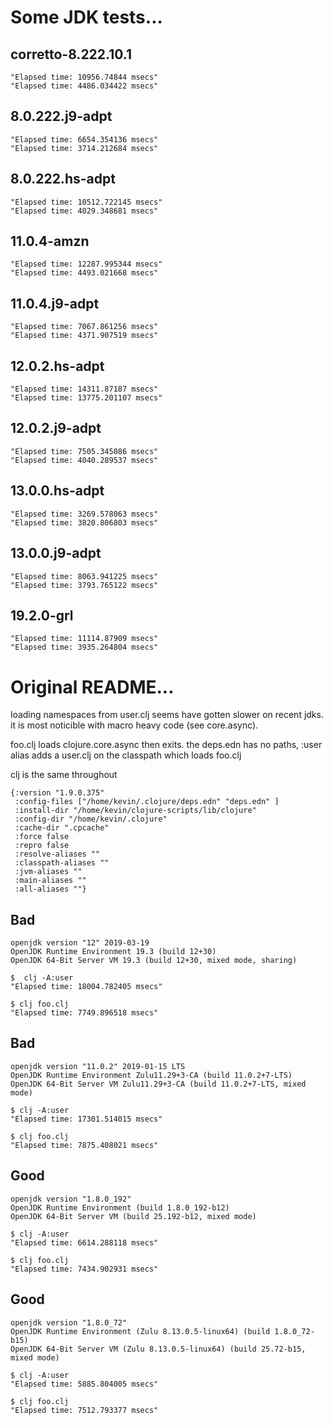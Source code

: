 # Some JDK tests...

## corretto-8.222.10.1

```
"Elapsed time: 10956.74844 msecs"
"Elapsed time: 4486.034422 msecs"
```

## 8.0.222.j9-adpt

```
"Elapsed time: 6654.354136 msecs"
"Elapsed time: 3714.212684 msecs"
```

## 8.0.222.hs-adpt

```
"Elapsed time: 10512.722145 msecs"
"Elapsed time: 4029.348681 msecs"
```

## 11.0.4-amzn

```
"Elapsed time: 12287.995344 msecs"
"Elapsed time: 4493.021668 msecs"
```

## 11.0.4.j9-adpt

```
"Elapsed time: 7067.861256 msecs"
"Elapsed time: 4371.907519 msecs"
```

## 12.0.2.hs-adpt

```
"Elapsed time: 14311.87187 msecs"
"Elapsed time: 13775.201107 msecs"
```

## 12.0.2.j9-adpt

```
"Elapsed time: 7505.345086 msecs"
"Elapsed time: 4040.289537 msecs"
```

## 13.0.0.hs-adpt

```
"Elapsed time: 3269.578063 msecs"
"Elapsed time: 3820.806803 msecs"
```

## 13.0.0.j9-adpt

```
"Elapsed time: 8063.941225 msecs"
"Elapsed time: 3793.765122 msecs"
```

## 19.2.0-grl

```
"Elapsed time: 11114.87909 msecs"
"Elapsed time: 3935.264804 msecs"
```

# Original README...

loading namespaces from user.clj seems have gotten slower on recent
jdks. it is most noticible with macro heavy code (see core.async).

foo.clj loads clojure.core.async then exits. the deps.edn has no
paths, :user alias adds a user.clj on the classpath which loads
foo.clj

clj is the same throughout

```
{:version "1.9.0.375"
 :config-files ["/home/kevin/.clojure/deps.edn" "deps.edn" ]
 :install-dir "/home/kevin/clojure-scripts/lib/clojure"
 :config-dir "/home/kevin/.clojure"
 :cache-dir ".cpcache"
 :force false
 :repro false
 :resolve-aliases ""
 :classpath-aliases ""
 :jvm-aliases ""
 :main-aliases ""
 :all-aliases ""}
```

## Bad

```
openjdk version "12" 2019-03-19
OpenJDK Runtime Environment 19.3 (build 12+30)
OpenJDK 64-Bit Server VM 19.3 (build 12+30, mixed mode, sharing)
```

```
$  clj -A:user                           
"Elapsed time: 18004.782405 msecs"
```

```
$ clj foo.clj                           
"Elapsed time: 7749.896518 msecs"
```

## Bad

```
openjdk version "11.0.2" 2019-01-15 LTS
OpenJDK Runtime Environment Zulu11.29+3-CA (build 11.0.2+7-LTS)
OpenJDK 64-Bit Server VM Zulu11.29+3-CA (build 11.0.2+7-LTS, mixed mode)
```

```
$ clj -A:user                           
"Elapsed time: 17301.514015 msecs"
```

```
$ clj foo.clj                           
"Elapsed time: 7875.408021 msecs"
```

## Good

```
openjdk version "1.8.0_192"
OpenJDK Runtime Environment (build 1.8.0_192-b12)
OpenJDK 64-Bit Server VM (build 25.192-b12, mixed mode)
```

```
$ clj -A:user                           
"Elapsed time: 6614.288118 msecs"
```

```
$ clj foo.clj                           
"Elapsed time: 7434.902931 msecs"
```

## Good

```
openjdk version "1.8.0_72"
OpenJDK Runtime Environment (Zulu 8.13.0.5-linux64) (build 1.8.0_72-b15)
OpenJDK 64-Bit Server VM (Zulu 8.13.0.5-linux64) (build 25.72-b15, mixed mode)
```

```
$ clj -A:user                           
"Elapsed time: 5885.804005 msecs"
```

```
$ clj foo.clj                           
"Elapsed time: 7512.793377 msecs"
```
